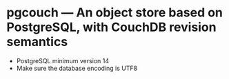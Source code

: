 # pgcouch — An object store based on PostgreSQL, with CouchDB revision semantics

- PostgreSQL minimum version 14
- Make sure the database encoding is UTF8

